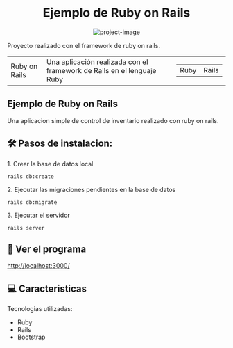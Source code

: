 <h1 align="center" id="title">Ejemplo de Ruby on Rails</h1>

<p align="center"><img src="https://upload.wikimedia.org/wikipedia/commons/thumb/6/62/Ruby_On_Rails_Logo.svg/2560px-Ruby_On_Rails_Logo.svg.png" alt="project-image"></p>

<p id="description">Proyecto realizado con el framework de ruby on rails.</p>

<table>
  <tr>
    <td>Ruby on Rails</td>
    <td>Una aplicación realizada con el framework de Rails en el lenguaje Ruby</td>
    <td>
        <table>
            <tr>
            <td>Ruby</td>
            <td>Rails</td>
            </tr>
        </table>
    </td>
  </tr>
</table>


<h2>Ejemplo de Ruby on Rails</h2>

<p>Una aplicacion simple de control de inventario realizado con ruby on rails.</p>

<h2>🛠️ Pasos de instalacion:</h2>

<p>1. Crear la base de datos local</p>

```
rails db:create
```

<p>2. Ejecutar las migraciones pendientes en la base de datos</p>

```
rails db:migrate
```

<p>3. Ejecutar el servidor</p>

```
rails server
```

<h2>🚀 Ver el programa</h2>

[http://localhost:3000/](http://localhost:3000/)
  
  
<h2>💻 Caracteristicas</h2>

Tecnologias utilizadas:

*   Ruby
*   Rails
*   Bootstrap